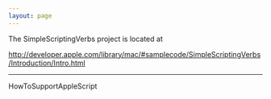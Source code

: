 ```yaml
---
layout: page
---
```



The SimpleScriptingVerbs project is located at

http://developer.apple.com/library/mac/#samplecode/SimpleScriptingVerbs/Introduction/Intro.html


-----

HowToSupportAppleScript
